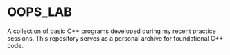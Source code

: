 # OOPS_LAB
A collection of basic C++ programs developed during my recent practice sessions. This repository serves as a personal archive for foundational C++ code.
